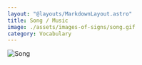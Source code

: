 ```yaml
---
layout: "@layouts/MarkdownLayout.astro"
title: Song / Music
image: ./assets/images-of-signs/song.gif
category: Vocabulary
---
```


![Song](@signs/song.gif)
